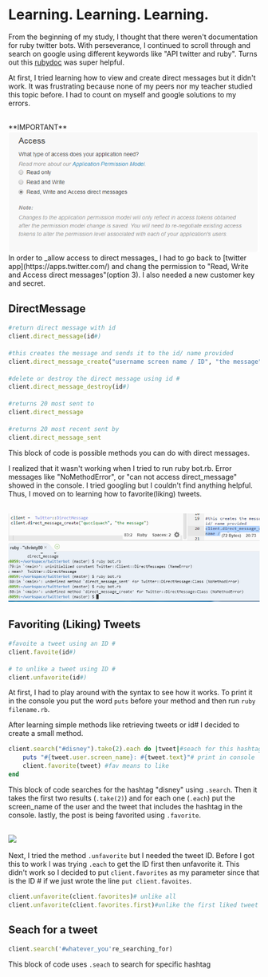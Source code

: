 # Learning. Learning. Learning. 

From the beginning of my study, I thought that there weren't documentation for ruby twitter bots. With perseverance, I continued to scroll through and search on google using different keywords like "API twitter and ruby". Turns out this [rubydoc](http://www.rubydoc.info/gems/ifttt-twitter/2.1.1/Twitter/Client) was super helpful. 

At first, I tried learning how to view and create direct messages but it didn't work. It was frustrating because none of my peers nor my teacher studied this topic before. I had to count on myself and google solutions to my errors.

<br>
**IMPORTANT**
<img src="../images/permission.png">
<br>
In order to _allow access to direct messages_ I had to go back to [twitter app](https://apps.twitter.com/) and chang the permission to "Read, Write and Access direct messages"(option 3). I also needed a new customer key and secret. 

## DirectMessage 
``` ruby
#return direct message with id
client.direct_message(id#)  

#this creates the message and sends it to the id/ name provided
client.direct_message_create("username screen name / ID", "the message")

#delete or destroy the direct message using id #
client.direct_message_destroy(id#)

#returns 20 most sent to 
client.direct_message

#returns 20 most recent sent by 
client.direct_message_sent
```
This block of code is possible methods you can do with direct messages. 

I realized that it wasn't working when I tried to run ruby bot.rb. Error messages like "NoMethodError", or "can not access direct_message" showed in the console. I tried googling but I couldn't find anything helpful. Thus, I moved on to learning how to favorite(liking) tweets. 

<br>
<img src="../images/direct_error.png">
<br>

## Favoriting (Liking) Tweets

``` ruby
#favoite a tweet using an ID # 
client.favoite(id#)

# to unlike a tweet using ID #
client.unfavorite(id#)
```

At first, I had to play around with the syntax to see how it works. To print it in the console you put the word `puts` before your method and then run `ruby filename.rb`. 

After learning simple methods like retrieving tweets or id# I decided to create a small method. 

```ruby 
client.search("#disney").take(2).each do |tweet|#seach for this hashtag, take 1st result 
    puts "#{tweet.user.screen_name}: #{tweet.text}"# print in console
    client.favorite(tweet) #fav means to like
end
```
This block of code searches for the hashtag "disney" using `.search`. Then it takes the first two results (`.take(2)`) and for each one (`.each`) put the screen_name of the user and the tweet that includes the hashtag in the console. lastly, the post is being favorited using `.favorite`.  

<br>
<img src="../images/favoite.png">
<br>

Next, I tried the method `.unfavorite` but I needed the tweet ID. Before I got this to work  I was trying `.each` to get the ID first then unfavorite it. This didn't work so I decided to put  `client.favorites` as my parameter since that is the ID # if we just wrote the line `put client.favoites`. 


``` ruby 
client.unfavorite(client.favorites)# unlike all 
client.unfavorite(client.favorites.first)#unlike the first liked tweet
```

## Seach for a tweet 

``` ruby 
client.search('#whatever_you're_searching_for)
```
This block of code uses `.seach` to search for specific hashtag 







